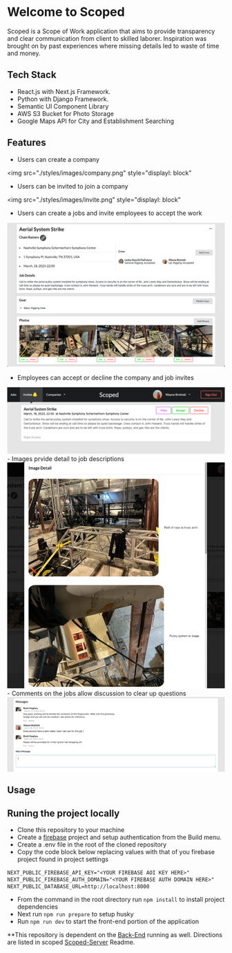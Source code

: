 # Welcome to Scoped

Scoped is a Scope of Work application that aims to provide transparency and clear communication from client to skilled laborer.  Inspiration was brought on by past experiences where missing details led to waste of time and money.

## Tech Stack

- React.js with Next.js Framework.
- Python with Django Framework.
- Semantic UI Component Library
- AWS S3 Bucket for Photo Storage
- Google Maps API for City and Establishment Searching

## Features

- Users can create a company

<img 
src="./styles/images/company.png" 
style="displayl: block"
>

- Users can be invited to join a company

<img
src="./styles/images/invite.png"
style="displayl: block"
>
- Users can create a jobs and invite employees to accept the work

<img src="./styles/images/job.png" style="displayl: block">

- Employees can accept or decline the company and job invites

<img src="./styles/images/jobInvite.png" style="displayl: block">
- Images prvide detail to job descriptions

<img src="./styles/images/imageDetail.png" style="displayl: block">
- Comments on the jobs allow discussion to clear up questions

<img src="./styles/images/messaging.png" style="display: block">

## Usage
<h2>Runing the project locally</h2>

- Clone this repository to your machine
- Create a [firebase](https://firebase.google.com/) project and setup authentication from the Build menu.
- Create a .env file in the root of the cloned repository
- Copy the code block below replacing values with that of you firebase project found in project settings
```
NEXT_PUBLIC_FIREBASE_API_KEY="<YOUR FIREBASE AOI KEY HERE>"
NEXT_PUBLIC_FIREBASE_AUTH_DOMAIN="<YOUR FIREBASE AUTH DOMAIN HERE>"
NEXT_PUBLIC_DATABASE_URL=http://localhost:8000
```
- From the command in the root directory run `npm install` to install project dependencies
- Next run `npm run prepare` to setup husky
- Run `npm run dev` to start the front-end portion of the application

**This repository is dependent on the [Back-End](https://github.com/TwoFivinClimber/Scoped-Server) running as well.  Directions are listed in scoped [Scoped-Server](https://github.com/TwoFivinClimber/Scoped-Server) Readme.
